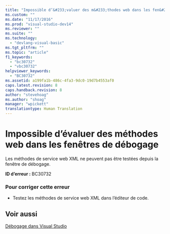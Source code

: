 ```yaml
---
title: "Impossible d’&#233;valuer des m&#233;thodes web dans les fen&#234;tres de d&#233;bogage | Microsoft Docs"
ms.custom: ""
ms.date: "11/17/2016"
ms.prod: "visual-studio-dev14"
ms.reviewer: ""
ms.suite: ""
ms.technology: 
  - "devlang-visual-basic"
ms.tgt_pltfrm: ""
ms.topic: "article"
f1_keywords: 
  - "bc30732"
  - "vbc30732"
helpviewer_keywords: 
  - "BC30732"
ms.assetid: a199fa1b-486c-4fa3-9dc0-19d7b4553af0
caps.latest.revision: 8
caps.handback.revision: 8
author: "stevehoag"
ms.author: "shoag"
manager: "wpickett"
translationtype: Human Translation
---
```

# Impossible d’&#233;valuer des m&#233;thodes web dans les fen&#234;tres de d&#233;bogage
Les méthodes de service web XML ne peuvent pas être testées depuis la fenêtre de débogage.  
  
 **ID d’erreur :** BC30732  
  
### Pour corriger cette erreur  
  
-   Testez les méthodes de service web XML dans l’éditeur de code.  
  
## Voir aussi  
 [Débogage dans Visual Studio](/visual-studio/debugger/debugging-in-visual-studio)